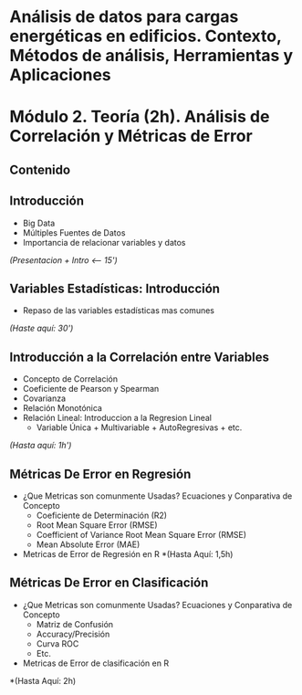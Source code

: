 # Análisis de datos para cargas energéticas en edificios. Contexto, Métodos de análisis, Herramientas y Aplicaciones
# Módulo 2. Teoría (2h). Análisis de Correlación y Métricas de Error
## Contenido

## Introducción
* Big Data
* Múltiples Fuentes de Datos
* Importancia de relacionar variables y datos

*(Presentacion + Intro <-- 15')*

## Variables Estadísticas: Introducción
* Repaso de las variables estadísticas mas comunes

*(Haste aquí: 30')*

## Introducción a la Correlación entre Variables
* Concepto de Correlación
* Coeficiente de Pearson y Spearman
* Covarianza
* Relación Monotónica
* Relación Lineal: Introduccion a la Regresion Lineal
  - Variable Única + Multivariable + AutoRegresivas + etc. 

*(Hasta aquí: 1h')*

## Métricas De Error en Regresión
* ¿Que Metricas son comunmente Usadas? Ecuaciones y Conparativa de Concepto
  - Coeficiente de Determinación (R2)
  - Root Mean Square Error (RMSE)
  - Coefficient of Variance Root Mean Square Error (RMSE)
  - Mean Absolute Error (MAE)
* Metricas de Error de Regresión en R
*(Hasta Aquí: 1,5h)

## Métricas De Error en Clasificación
* ¿Que Metricas son comunmente Usadas? Ecuaciones y Conparativa de Concepto
  - Matriz de Confusión
  - Accuracy/Precisión
  - Curva ROC
  - Etc.
* Metricas de Error de clasificación en R

*(Hasta Aquí: 2h)

